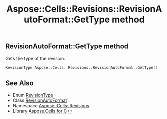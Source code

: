 ﻿---
title: Aspose::Cells::Revisions::RevisionAutoFormat::GetType method
linktitle: GetType
second_title: Aspose.Cells for C++ API Reference
description: 'Aspose::Cells::Revisions::RevisionAutoFormat::GetType method. Gets the type of the revision in C++.'
type: docs
weight: 600
url: /cpp/aspose.cells.revisions/revisionautoformat/gettype/
---
## RevisionAutoFormat::GetType method


Gets the type of the revision.

```cpp
RevisionType Aspose::Cells::Revisions::RevisionAutoFormat::GetType()
```

## See Also

* Enum [RevisionType](../../revisiontype/)
* Class [RevisionAutoFormat](../)
* Namespace [Aspose::Cells::Revisions](../../)
* Library [Aspose.Cells for C++](../../../)
